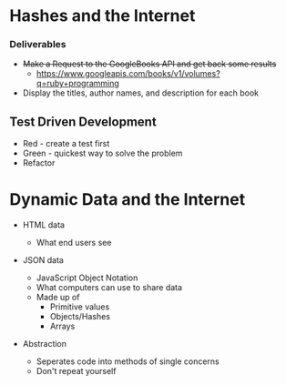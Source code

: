 # Hashes and the Internet

### Deliverables

- ~~Make a Request to the GoogleBooks API and get back some results~~
  - https://www.googleapis.com/books/v1/volumes?q=ruby+programming
- Display the titles, author names, and description for each book

## Test Driven Development

* Red - create a test first
* Green - quickest way to solve the problem
* Refactor

# Dynamic Data and the Internet

* HTML data
  * What end users see
* JSON data
  * JavaScript Object Notation
  * What computers can use to share data
  * Made up of 
    * Primitive values
    * Objects/Hashes
    * Arrays

* Abstraction
  * Seperates code into methods of single concerns
  * Don't repeat yourself